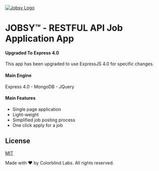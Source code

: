 [![Jobsy Logo](http://jobsy.io/assets/img/jobsy_logo_black.png)](http://beta.jobsy.io/)
# JOBSY&trade; - RESTFUL API Job Application App

#### Upgraded To Express 4.0
This app has been upgraded to use ExpressJS 4.0 for specific changes.

#### Main Engine
Express 4.0 - MongoDB - JQuery

#### Main Features
- Single page application
- Light-weight
- Simplified job posting process
- One click apply for a job

## License

[MIT](LICENSE)







Made with &#9829; by Colorblind Labs. All rights reserved.

